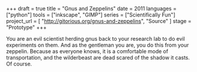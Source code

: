 +++
draft = true
title = "Gnus and Zeppelins"
date = 2011
languages = ["python"]
tools = ["inkscape", "GIMP"]
series = ["Scientifically Fun"]
project_url = [
"http://gitorious.org/gnus-and-zeppelins", "Source"
]
stage = "Prototype"
+++

You are an evil scientist herding gnus back to your research lab to do evil
experiments on them.
And as the gentleman you are, you do this from your zeppelin.
Because as everyone knows, it is a comfortable mode of transportation,
and the wilderbeast are dead scared of the shadow it casts.
Of course.
